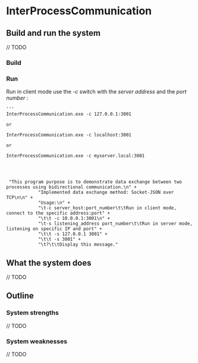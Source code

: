 ﻿# InterProcessCommunication
 
##  Build and run the system

// TODO
### Build

### Run

Run in client mode use the *-c* switch with the *server address* and the *port number* :

	'''
    InterProcessCommunication.exe -c 127.0.0.1:3001
    
    or

    InterProcessCommunication.exe -c localhost:3001
    
    or
    
    InterProcessCommunication.exe -c myserver.local:3001
    
    
    

	 "This program purpose is to demonstrate data exchange between two processes using bidirectional communication.\n" +
                "Implemented data exchange method: Socket-JSON over TCP\n\n" +
                "Usage:\n" +
                "\t-c server_host:port_number\t\tRun in client mode, connect to the specific address:port" +
                "\t\t -c 10.0.0.1:3001\n" +
                "\t-s listening_address port_number\t\tRun in server mode, listening on specific IP and port" +
                "\t\t -s 127.0.0.1 3001" +
                "\t\t -s 3001" +
                "\t?\t\tDisplay this message."

## What the system does

// TODO

## Outline

### System strengths

// TODO

### System weaknesses

// TODO
